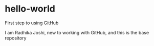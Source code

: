 # hello-world
First step to using GitHub

I am Radhika Joshi, new to working with GitHub, and this is the base repository
